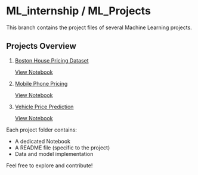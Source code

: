 # ML_internship / ML_Projects  
This branch contains the project files of several Machine Learning projects.

##  Projects Overview

1. [Boston House Pricing Dataset](Boston%20House%20Pricing%20Dataset)

      [View Notebook](Boston%20House%20Pricing%20Dataset/House_price_prediction.ipynb)

2. [Mobile Phone Pricing](Mobile%20Phone%20Pricing/)

     [View Notebook](Mobile%20Phone%20Pricing/Mobile_Phone_Pricing.ipynb)

3. [Vehicle Price Prediction](Vehicle%20Price%20Prediction/)

      [View Notebook](Vehicle%20Price%20Prediction/Vehical_price.ipynb)
   
Each project folder contains:
- A dedicated Notebook
- A README file (specific to the project)
- Data and model implementation 

Feel free to explore and contribute!
